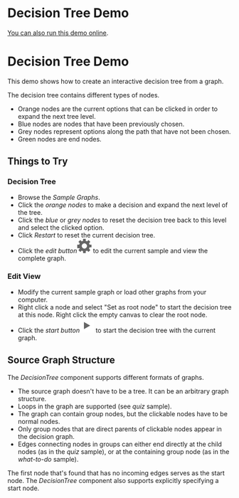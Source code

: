 <!--
 //////////////////////////////////////////////////////////////////////////////
 // @license
 // This file is part of yFiles for HTML 2.5.0.3.
 // Use is subject to license terms.
 //
 // Copyright (c) 2000-2023 by yWorks GmbH, Vor dem Kreuzberg 28,
 // 72070 Tuebingen, Germany. All rights reserved.
 //
 //////////////////////////////////////////////////////////////////////////////
-->
# Decision Tree Demo

[You can also run this demo online](https://live.yworks.com/demos/complete/decisiontree/index.html).

# Decision Tree Demo

This demo shows how to create an interactive decision tree from a graph.

The decision tree contains different types of nodes.

- Orange nodes are the current options that can be clicked in order to expand the next tree level.
- Blue nodes are nodes that have been previously chosen.
- Grey nodes represent options along the path that have not been chosen.
- Green nodes are end nodes.

## Things to Try

### Decision Tree

- Browse the _Sample Graphs_.
- Click the _orange nodes_ to make a decision and expand the next level of the tree.
- Click the _blue_ or _grey nodes_ to reset the decision tree back to this level and select the clicked option.
- Click _Restart_ to reset the current decision tree.
- Click the _edit button_![](../../resources/icons/settings-16.svg) to edit the current sample and view the complete graph.

### Edit View

- Modify the current sample graph or load other graphs from your computer.
- Right click a node and select "Set as root node" to start the decision tree at this node. Right click the empty canvas to clear the root node.
- Click the _start button_![](../../resources/icons/play2-16.svg) to start the decision tree with the current graph.

## Source Graph Structure

The _DecisionTree_ component supports different formats of graphs.

- The source graph doesn't have to be a tree. It can be an arbitrary graph structure.
- Loops in the graph are supported (see _quiz_ sample).
- The graph can contain group nodes, but the clickable nodes have to be normal nodes.
- Only group nodes that are direct parents of clickable nodes appear in the decision graph.
- Edges connecting nodes in groups can either end directly at the child nodes (as in the _quiz_ sample), or at the containing group node (as in the _what-to-do_ sample).

The first node that's found that has no incoming edges serves as the start node. The _DecisionTree_ component also supports explicitly specifying a start node.
